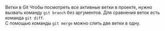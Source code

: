 Ветки в Git
Чтобы посмотреть все активные ветки в проекте, нужно вызвать команду `git branch` без аргументов.
Для сравнения веток есть команда `git diff`.  
С помощью команды `git merge` можно слить две ветки в одну.
